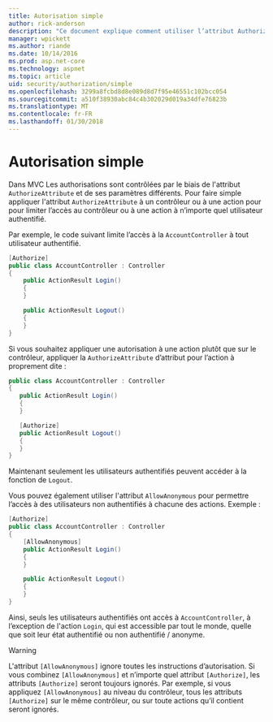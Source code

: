 ```yaml
---
title: Autorisation simple
author: rick-anderson
description: "Ce document explique comment utiliser l’attribut Authorize pour restreindre l’accès aux actions et les contrôleurs ASP.NET Core."
manager: wpickett
ms.author: riande
ms.date: 10/14/2016
ms.prod: asp.net-core
ms.technology: aspnet
ms.topic: article
uid: security/authorization/simple
ms.openlocfilehash: 3299a8fcbd8d8e089d8d7f95e46551c102bcc054
ms.sourcegitcommit: a510f38930abc84c4b302029d019a34dfe76823b
ms.translationtype: MT
ms.contentlocale: fr-FR
ms.lasthandoff: 01/30/2018
---
```

# <a name="simple-authorization"></a>Autorisation simple

<a name="security-authorization-simple"></a>

Dans MVC Les authorisations sont contrôlées par le biais de l'attribut `AuthorizeAttribute` et de ses paramètres différents. Pour faire simple appliquer l'attribut `AuthorizeAttribute` à un contrôleur ou à une action pour pour limiter l’accès au contrôleur ou à une action à n’importe quel utilisateur authentifié.

Par exemple, le code suivant limite l’accès à la `AccountController` à tout utilisateur authentifié.

```csharp
[Authorize]
public class AccountController : Controller
{
    public ActionResult Login()
    {
    }

    public ActionResult Logout()
    {
    }
}
```

Si vous souhaitez appliquer une autorisation à une action plutôt que sur le contrôleur, appliquer la `AuthorizeAttribute` d’attribut pour l’action à proprement dite :

```csharp
public class AccountController : Controller
{
   public ActionResult Login()
   {
   }

   [Authorize]
   public ActionResult Logout()
   {
   }
}
```

Maintenant seulement les utilisateurs authentifiés peuvent accéder à la fonction de `Logout`.

Vous pouvez également utiliser l'attribut `AllowAnonymous` pour permettre l’accès à des utilisateurs non authentifiés à chacune des actions. Exemple :

```csharp
[Authorize]
public class AccountController : Controller
{
    [AllowAnonymous]
    public ActionResult Login()
    {
    }

    public ActionResult Logout()
    {
    }
}
```

Ainsi, seuls les utilisateurs authentifiés ont accès à `AccountController`, à l’exception de l'action `Login`, qui est accessible par tout le monde, quelle que soit leur état authentifié ou non authentifié / anonyme.

>[!WARNING]
> L'attribut `[AllowAnonymous]` ignore toutes les instructions d’autorisation. Si vous combinez `[AllowAnonymous]` et n’importe quel attribut `[Authorize]`, les attributs `[Authorize]` seront toujours ignorés. Par exemple, si vous appliquez `[AllowAnonymous]` au niveau du contrôleur, tous les attributs `[Authorize]` sur le même contrôleur, ou sur toute actions qu’il contient seront ignorés.
